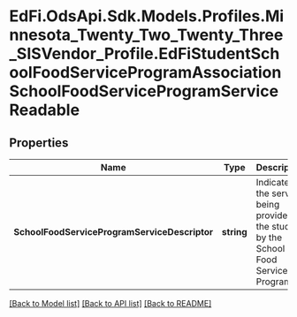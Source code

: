 # EdFi.OdsApi.Sdk.Models.Profiles.Minnesota_Twenty_Two_Twenty_Three_SISVendor_Profile.EdFiStudentSchoolFoodServiceProgramAssociationSchoolFoodServiceProgramServiceReadable
## Properties

Name | Type | Description | Notes
------------ | ------------- | ------------- | -------------
**SchoolFoodServiceProgramServiceDescriptor** | **string** | Indicates the service being provided to the student by the School Food Service Program. | 

[[Back to Model list]](../README.md#documentation-for-models) [[Back to API list]](../README.md#documentation-for-api-endpoints) [[Back to README]](../README.md)

